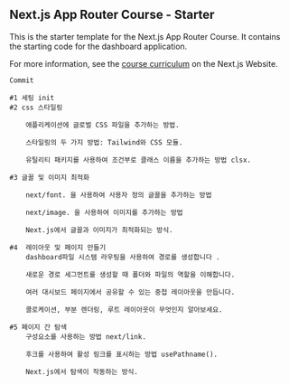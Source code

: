 ## Next.js App Router Course - Starter

This is the starter template for the Next.js App Router Course. It contains the starting code for the dashboard application.

For more information, see the [course curriculum](https://nextjs.org/learn) on the Next.js Website.

    Commit

    #1 세팅 init
    #2 css 스타일링 

        애플리케이션에 글로벌 CSS 파일을 추가하는 방법.

        스타일링의 두 가지 방법: Tailwind와 CSS 모듈.

        유틸리티 패키지를 사용하여 조건부로 클래스 이름을 추가하는 방법 clsx.
    
    #3 글꼴 및 이미지 최적화

        next/font. 을 사용하여 사용자 정의 글꼴을 추가하는 방법

        next/image. 을 사용하여 이미지를 추가하는 방법

        Next.js에서 글꼴과 이미지가 최적화되는 방식.

    #4  레이아웃 및 페이지 만들기
        dashboard파일 시스템 라우팅을 사용하여 경로를 생성합니다 .

        새로운 경로 세그먼트를 생성할 때 폴더와 파일의 역할을 이해합니다.

        여러 대시보드 페이지에서 공유할 수 있는 중첩 레이아웃을 만듭니다.

        콜로케이션, 부분 렌더링, 루트 레이아웃이 무엇인지 알아보세요.

    #5 페이지 간 탐색
        구성요소를 사용하는 방법 next/link.

        후크를 사용하여 활성 링크를 표시하는 방법 usePathname().

        Next.js에서 탐색이 작동하는 방식.
